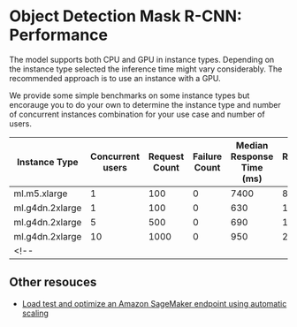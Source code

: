 # Object Detection Mask R-CNN: Performance

The model supports both CPU and GPU in instance types.
Depending on the instance type selected the inference time might vary considerably. The recommended approach is to use an instance with a GPU.

We provide some simple benchmarks on some instance types but encorauge you to do your own to determine
the instance type and number of concurrent instances combination for your use case and number of users.

| Instance Type | Concurrent users | Request Count | Failure Count | Median Response Time (ms) | 90%ile Response Time (ms) | Average Response Time (ms) | Min Response Time (ms) | Max Response Time (ms) | Average Content Size (bytes) | Numer of Requests/s |
|---|---|---|---|---|---|---|---|---|---|---|
| ml.m5.xlarge | 1 | 100 | 0 | 7400 | 8800 | 7292 | 5542 | 9213 | 1014 | 0.1 |
| ml.g4dn.2xlarge | 1 | 100 | 0 | 630 | 1200 | 758 | 423 | 2668 | 1044 | 0.5 |
| ml.g4dn.2xlarge | 5 | 500 | 0 | 690 | 1500 | 843 | 407 | 3095 | 1039 | 2 |
| ml.g4dn.2xlarge | 10 | 1000 | 0 | 950 | 2000 | 1138 | 422 | 4713 | 1053 | 3.1 |
<!-- |  |  |  |  |  |  |  |  |  |  |  | -->

## Other resouces

- [Load test and optimize an Amazon SageMaker endpoint using automatic scaling](https://aws.amazon.com/blogs/machine-learning/load-test-and-optimize-an-amazon-sagemaker-endpoint-using-automatic-scaling/)
